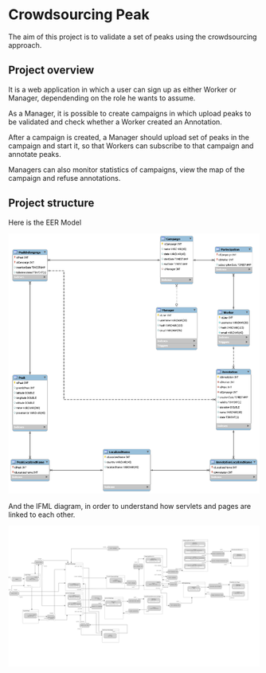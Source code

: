 # Crowdsourcing Peak
The aim of this project is to validate a set of peaks using the crowdsourcing approach.

## Project  overview
It is a web application in which a user can sign up as either Worker or Manager, dependending on the role he wants to assume.

As a Manager, it is possible to create campaigns in which upload peaks to be validated and check whether a Worker created an Annotation.

After a campaign is created, a Manager should upload set of peaks in the campaign and start it, so that Workers can subscribe to that campaign
and annotate peaks.

Managers can also monitor statistics of campaigns, view the map of the campaign and refuse annotations.

## Project structure

Here is the EER Model

![EER Model](https://github.com/francescoalongi/CrowdsourcingPeak/blob/master/Project%20structure%20info/EER%20Diagram.png)

And the IFML diagram, in order to understand how servlets and pages are linked to each other.

![IFML Diagram](https://github.com/francescoalongi/CrowdsourcingPeak/blob/master/Project%20structure%20info/IFML%20Diagram.png)
